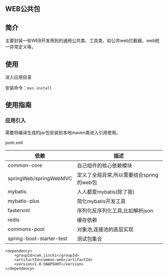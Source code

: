 WEB公共包
----------

## 简介

主要封装一些WEB开发用到的通用公共类、工具类，如公共web拦截器、web统一异常定义等。

## 使用

进入应用目录

安装命令：`mvn install`

## 使用指南

### 应用引入

需要将编译生成的jar包安装到本地maven类进入引用使用。

pom.xml

|依赖|描述|
|----|----|
|common-core|自己组件的核心依赖模块|
|springWeb/springWebMVC|定义了全局异常,所以需要结合spring的web包|
|mybatis|人人都爱mybatis(除了我)|
|mybatis-plus|简化mybatis开发工具|
|fasterxml|序列化反序列化工具,比如解析json|
|redis|缓存依赖|
|commons-pool|对象池,连接池的底层实现|
|spring-boot-starter-test|测试包集合|

```
<dependency>
    <groupId>com.jinchi</groupId>
    <artifactId>common-web</artifactId>
    <version>1.0-SNAPSHOT</version>
</dependency>
```